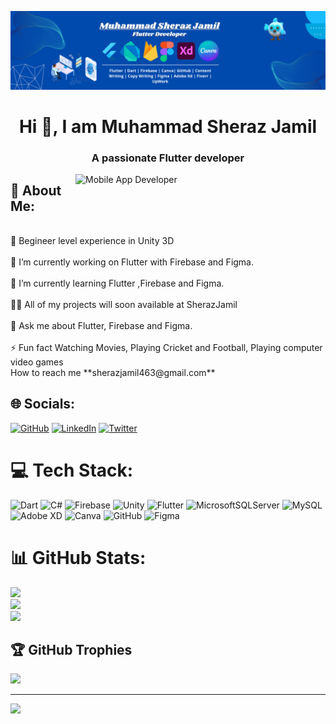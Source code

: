 ![MasterHead](https://github.com/SherazJamil/SherazJamil/blob/main/Sheraz%20Jamil%20(LinkedIn).png)
<h1 align="center">Hi 👋, I am Muhammad Sheraz Jamil</h1>
<h3 align="center">A passionate Flutter developer</h3>
<img align="right" alt="Mobile App Developer" width="400" src="https://www.1datagroup.com/wp-content/uploads/2020/12/flutter-1.jpg">
 <h2>💫 About Me:</h2><br>
🌱 Begineer level experience in Unity 3D<br><br>🔭 I’m currently working on Flutter with Firebase and Figma.<br><br>🌱 I’m currently learning Flutter ,Firebase and Figma.<br><br>👨‍💻 All of my projects will soon available at SherazJamil<br><br>💬 Ask me about Flutter, Firebase and Figma.<br><br>⚡ Fun fact Watching Movies, Playing Cricket and Football, Playing computer video games<br>How to reach me **sherazjamil463@gmail.com**


## 🌐 Socials:
[![GitHub](https://img.shields.io/badge/GitHub-%230077B5.svg?logo=GitHub&logoColor=grey)](https://github.com/SherazJamil) [![LinkedIn](https://img.shields.io/badge/LinkedIn-%230077B5.svg?logo=linkedin&logoColor=white)](https://linkedin.com/in/muhammad-sheraz-jamil-32b729185) [![Twitter](https://img.shields.io/badge/Twitter-%231DA1F2.svg?logo=Twitter&logoColor=white)](https://twitter.com/sheraz_j8) 

# 💻 Tech Stack:
![Dart](https://img.shields.io/badge/dart-%230175C2.svg?style=plastic&logo=dart&logoColor=white) ![C#](https://img.shields.io/badge/c%23-%23239120.svg?style=plastic&logo=c-sharp&logoColor=white) ![Firebase](https://img.shields.io/badge/firebase-%23039BE5.svg?style=plastic&logo=firebase) ![Unity](https://img.shields.io/badge/Unity-%2302569B.svg?style=plastic&logo=Unity&logoColor=black) ![Flutter](https://img.shields.io/badge/Flutter-%2302569B.svg?style=plastic&logo=Flutter&logoColor=white) ![MicrosoftSQLServer](https://img.shields.io/badge/Microsoft%20SQL%20Sever-CC2927?style=plastic&logo=microsoft%20sql%20server&logoColor=white) ![MySQL](https://img.shields.io/badge/mysql-%2300f.svg?style=plastic&logo=mysql&logoColor=white) ![Adobe XD](https://img.shields.io/badge/Adobe%20XD-470137?style=plastic&logo=Adobe%20XD&logoColor=#FF61F6) ![Canva](https://img.shields.io/badge/Canva-%2300C4CC.svg?style=plastic&logo=Canva&logoColor=white) ![GitHub](https://img.shields.io/badge/GitHub-%23239150.svg?style=plastic&logo=GitHub&logoColor=grey) ![Figma](https://img.shields.io/badge/figma-%23F24E1E.svg?style=plastic&logo=figma&logoColor=white)
# 📊 GitHub Stats:
![](https://github-readme-stats.vercel.app/api?username=SherazJamil&theme=dracula&hide_border=false&include_all_commits=true&count_private=true)<br/>
![](https://github-readme-streak-stats.herokuapp.com/?user=SherazJamil&theme=dracula&hide_border=false)<br/>
![](https://github-readme-stats.vercel.app/api/top-langs/?username=SherazJamil&theme=dracula&hide_border=false&include_all_commits=true&count_private=true&layout=compact)

## 🏆 GitHub Trophies
![](https://github-profile-trophy.vercel.app/?username=SherazJamil&theme=radical&no-frame=false&no-bg=false&margin-w=4)

---
[![](https://visitcount.itsvg.in/api?id=SherazJamil&icon=9&color=5)](https://visitcount.itsvg.in)
